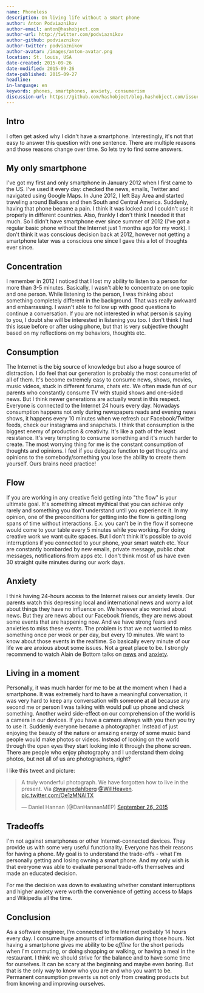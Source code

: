 ```yaml
---
name: Phoneless
description: On living life without a smart phone
author: Anton Podviaznikov
author-email: anton@hashobject.com
author-url: http://twitter.com/podviaznikov
author-github: podviaznikov
author-twitter: podviaznikov
author-avatar: /images/anton-avatar.png
location: St. louis, USA
date-created: 2015-09-26
date-modified: 2015-09-26
date-published: 2015-09-27
headline:
in-language: en
keywords: phones, smartphones, anxiety, consumerism
discussion-url: https://github.com/hashobject/blog.hashobject.com/issues/26
---
```

## Intro

I often get asked why I didn't have a smartphone. Interestingly, it's not that easy to answer this question with one sentence. There are multiple reasons and those reasons change over time. So lets try to find some answers.


## My only smartphone

I've got my first and only smartphone in January 2012 when I first came to the US. I've used it every day: checked the news, emails, Twitter and navigated using Google Maps.
In June 2012, I left Bay Area and started traveling around Balkans and then South and Central America. Suddenly, having that phone became a pain. I think it was locked and I couldn't use it properly in different countries. Also, frankly I don't think I needed it that much. So I didn't have smartphone ever since summer of 2012 (I've got a regular basic phone without the Internet just 1 months ago for my work).
I don't think it was conscious decision back at 2012, however not getting a smartphone later was a conscious one since I gave this a lot of thoughts ever since.


## Concentration

I remember in 2012 I noticed that I lost my ability to listen to a person for more than 3-5 minutes. Basically, I wasn't able to concentrate on one topic and one person. While listening to the person, I was thinking about something completely different in the background. That was really awkward and embarrassing. I wasn't able to follow up with good questions to continue a conversation. If you are not interested in what person is saying to you, I doubt she will be interested in listening you too. I don't think I had this issue before or after using phone, but that is very subjective thought based on my reflections on my behaviors, thoughts etc.


## Consumption

The Internet is the big source of knowledge but also a huge source of distraction. I do feel that our generation is probably the most consumerist of all of them. It's become extremely easy to consume news, shows, movies, music videos, stuck in different forums, chats etc. We often made fun of our parents who constantly consume TV with stupid shows and one-sided news. But I think newer generations are actually worst in this respect. Everyone is connected to the Internet 24 hours every day. Nowadays consumption happens not only during newspapers reads and evening news shows, it happens every 10 minutes when we refresh our Facebook/Twitter feeds, check our instagrams and snapchats. I think that consumption is the biggest enemy of production & creativity. It's like a path of the least resistance. It's very tempting to consume something and it's much harder to create.
The most worrying thing for me is the constant consumption of thoughts and opinions. I feel if you delegate function to get thoughts and opinions to the somebody/something you lose the ability to create them yourself. Ours brains need practice!


## Flow

If you are working in any creative field getting into "the flow" is your ultimate goal. It's something almost mythical that you can achieve only rarely and something you don't understand until you experience it. In my opinion, one of the preconditions for getting into the flow is getting long spans of time without interactions. E.x. you can't be in the flow if someone would come to your table every 5 minutes while you working. For doing creative work we want quite spaces.
But I don't think it's possible to avoid interruptions if you connected to your phone, your smart watch etc. Your are constantly bombarded by new emails, private message, public chat messages, notifications from apps etc. I don't think most of us have even 30 straight quite minutes during our work days.


## Anxiety

I think having 24-hours access to the Internet raises our anxiety levels. Our parents watch this depressing local and international news and worry a lot about things they have no influence on. We however also worried about news. But they are news about our Facebook friends, they are news about some events that are happening now. And we have strong fears and anxieties to miss these events. The problem is that we not worried to miss something once per week or per day, but every 10 minutes. We want to know about those events in the realtime. So basically every minute of our life we are anxious about some issues. Not a great place to be. I strongly recommend to watch Alain de Bottom talks on [news](https://www.youtube.com/watch?v=A4aAJrJB6h0) and [anxiety](https://www.youtube.com/watch?v=t1MqJPHxy6g).


## Living in a moment

Personally, it was much harder for me to be at the moment when I had a smartphone. It was extremely hard to have a meaningful conversation, it was very hard to keep any conversation with someone at all because any second me or person I was talking with would pull up phone and check something.
Another weird side-effect on our comprehension of the world is a camera in our devices. If you have a camera always with you then you try to use it. Suddenly everyone became a photographer. Instead of just enjoying the beauty of the nature or amazing energy of some music band people would make photos or videos. Instead of looking on the world through the open eyes they start looking into it through the phone screen. There are people who enjoy photography and I understand them doing photos, but not all of us are photographers, right?

I like this tweet and picture:

<blockquote class="twitter-tweet" lang="en"><p lang="en" dir="ltr">A truly wonderful photograph. We have forgotten how to live in the present. Via <a href="https://twitter.com/waynedahlberg">@waynedahlberg</a> <a href="https://twitter.com/WillHeaven">@WillHeaven</a>. <a href="http://t.co/Oe1zMNAITX">pic.twitter.com/Oe1zMNAITX</a></p>&mdash; Daniel Hannan (@DanHannanMEP) <a href="https://twitter.com/DanHannanMEP/status/647745678962245632">September 26, 2015</a></blockquote>
<script async src="//platform.twitter.com/widgets.js" charset="utf-8"></script>


## Tradeoffs

I'm not against smartphones or other Internet-connected devices. They provide us with some very useful functionality.
Everyone has their reasons for having a phone. My goal is to understand the trade-offs - what I'm personally getting and losing owning a smart phone. And my only wish is that everyone was able to evaluate personal trade-offs themselves and made an educated decision.

For me the decision was down to evaluating whether constant interruptions and higher anxiety were worth the convenience of getting access to Maps and Wikipedia all the time.


## Conclusion

As a software engineer, I'm connected to the Internet probably 14 hours every day. I consume huge amounts of information during those hours. Not having a smartphone gives me ability to be *offline* for the short periods when I'm commuting, or doing shopping or walking, or having a meal in the restaurant. I think we should strive for the balance and to have some time for ourselves. It can be scary at the beginning and maybe even boring. But that is the only way to know who you are and who you want to be. Permanent consumption prevents us not only from creating products but from knowing and improving ourselves.